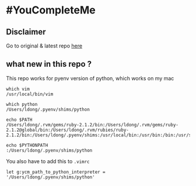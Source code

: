 #YouCompleteMe
===

## Disclaimer

Go to original & latest repo [here](https://github.com/Valloric/YouCompleteMe)

## what new in this repo ?
This repo works for pyenv version of python, which works on my mac


```
which vim
/usr/local/bin/vim

which python
/Users/ldong/.pyenv/shims/python

echo $PATH
/Users/ldong/.rvm/gems/ruby-2.1.2/bin:/Users/ldong/.rvm/gems/ruby-2.1.2@global/bin:/Users/ldong/.rvm/rubies/ruby-2.1.2/bin:/Users/ldong/.pyenv/shims:/usr/local/bin:/usr/bin:/bin:/usr/sbin:/sbin:/opt/X11/bin:/usr/texbin:/usr/bin:/bin:/usr/sbin:/sbin:/usr/local/bin:/opt/X11/bin:/Users/ldong/.rvm/bin

echo $PYTHONPATH
:/Users/ldong/.pyenv/shims/python
```

You also have to add this to `.vimrc`

`let g:ycm_path_to_python_interpreter = '/Users/ldong/.pyenv/shims/python'`

<!-- Read more [here](https://gist.github.com/ldong/9a22fe008e896d574ade) -->
